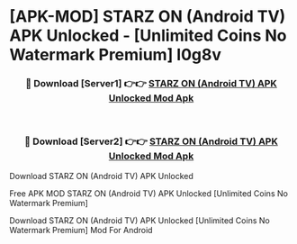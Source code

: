 # [APK-MOD] STARZ ON (Android TV) APK Unlocked - [Unlimited Coins No Watermark Premium] l0g8v



<div align="center">
<h3>🔴 Download [Server1] 👉👉 <a href="https://momento.my/?title=STARZ_ON_(Android_TV)_APK_Unlocked">STARZ ON (Android TV) APK Unlocked Mod Apk</a></h3><br>

<h3>🔴 Download [Server2] 👉👉 <a href="https://momento.my/?title=STARZ_ON_(Android_TV)_APK_Unlocked">STARZ ON (Android TV) APK Unlocked Mod Apk</a></h3>
</div>



Download STARZ ON (Android TV) APK Unlocked 

Free APK MOD STARZ ON (Android TV) APK Unlocked [Unlimited Coins No Watermark Premium]

Download STARZ ON (Android TV) APK Unlocked [Unlimited Coins No Watermark Premium] Mod For Android
